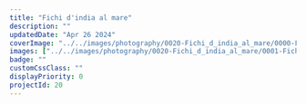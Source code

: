 ```yaml
---
title: "Fichi d'india al mare"
description: ""
updatedDate: "Apr 26 2024"
coverImage: "../../images/photography/0020-Fichi_d_india_al_mare/0000-Fichi_d_india_al_mare_fichi_india_mare_frutta_merenda_tramonto_educazione_natura.jpg"
images: ["../../images/photography/0020-Fichi_d_india_al_mare/0001-Fichi_d_india_al_mare_fichi_india_mare_frutta_merenda_tramonto_educazione_natura.jpg","../../images/photography/0020-Fichi_d_india_al_mare/0002-Fichi_d_india_al_mare_fichi_india_mare_frutta_merenda_tramonto_educazione_natura.jpg","../../images/photography/0020-Fichi_d_india_al_mare/0003-Fichi_d_india_al_mare_fichi_india_mare_frutta_merenda_tramonto_educazione_natura.jpg","../../images/photography/0020-Fichi_d_india_al_mare/0004-Fichi_d_india_al_mare_fichi_india_mare_frutta_merenda_tramonto_educazione_natura.jpg","../../images/photography/0020-Fichi_d_india_al_mare/0005-Fichi_d_india_al_mare_fichi_india_mare_frutta_merenda_tramonto_educazione_natura.jpg","../../images/photography/0020-Fichi_d_india_al_mare/0006-Fichi_d_india_al_mare_fichi_india_mare_frutta_merenda_tramonto_educazione_natura.jpg","../../images/photography/0020-Fichi_d_india_al_mare/0007-Fichi_d_india_al_mare_fichi_india_mare_frutta_merenda_tramonto_educazione_natura.jpg","../../images/photography/0020-Fichi_d_india_al_mare/0008-Fichi_d_india_al_mare_fichi_india_mare_frutta_merenda_tramonto_educazione_natura.jpg","../../images/photography/0020-Fichi_d_india_al_mare/0009-Fichi_d_india_al_mare_fichi_india_mare_frutta_merenda_tramonto_educazione_natura.jpg","../../images/photography/0020-Fichi_d_india_al_mare/0010-Fichi_d_india_al_mare_fichi_india_mare_frutta_merenda_tramonto_educazione_natura.jpg","../../images/photography/0020-Fichi_d_india_al_mare/0011-Fichi_d_india_al_mare_fichi_india_mare_frutta_merenda_tramonto_educazione_natura.jpg","../../images/photography/0020-Fichi_d_india_al_mare/0012-Fichi_d_india_al_mare_fichi_india_mare_frutta_merenda_tramonto_educazione_natura.jpg","../../images/photography/0020-Fichi_d_india_al_mare/0013-Fichi_d_india_al_mare_fichi_india_mare_frutta_merenda_tramonto_educazione_natura.jpg","../../images/photography/0020-Fichi_d_india_al_mare/0014-Fichi_d_india_al_mare_fichi_india_mare_frutta_merenda_tramonto_educazione_natura.jpg","../../images/photography/0020-Fichi_d_india_al_mare/0015-Fichi_d_india_al_mare_fichi_india_mare_frutta_merenda_tramonto_educazione_natura.jpg","../../images/photography/0020-Fichi_d_india_al_mare/0016-Fichi_d_india_al_mare_fichi_india_mare_frutta_merenda_tramonto_educazione_natura.jpg","../../images/photography/0020-Fichi_d_india_al_mare/0017-Fichi_d_india_al_mare_fichi_india_mare_frutta_merenda_tramonto_educazione_natura.jpg","../../images/photography/0020-Fichi_d_india_al_mare/0018-Fichi_d_india_al_mare_fichi_india_mare_frutta_merenda_tramonto_educazione_natura.jpg","../../images/photography/0020-Fichi_d_india_al_mare/0019-Fichi_d_india_al_mare_fichi_india_mare_frutta_merenda_tramonto_educazione_natura.jpg","../../images/photography/0020-Fichi_d_india_al_mare/0020-Fichi_d_india_al_mare_fichi_india_mare_frutta_merenda_tramonto_educazione_natura.jpg","../../images/photography/0020-Fichi_d_india_al_mare/0021-Fichi_d_india_al_mare_fichi_india_mare_frutta_merenda_tramonto_educazione_natura.jpg"]
badge: ""
customCssClass: ""
displayPriority: 0
projectId: 20
---
```




